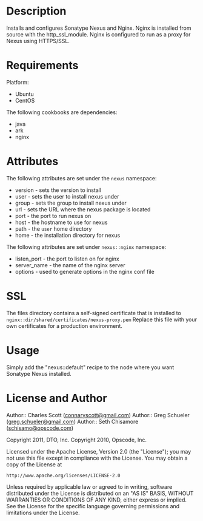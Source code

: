 Description
===========

Installs and configures Sonatype Nexus and Nginx. Nginx is installed from source with the http\_ssl\_module.
Nginx is configured to run as a proxy for Nexus using HTTPS/SSL.

Requirements
============

Platform: 

* Ubuntu
* CentOS

The following cookbooks are dependencies:

* java
* ark
* nginx

Attributes
==========

The following attributes are set under the `nexus` namespace:

* version - sets the version to install
* user - sets the user to install nexus under
* group - sets the group to install nexus under
* url - sets the URL where the nexus package is located
* port - the port to run nexus on
* host - the hostname to use for nexus
* path - the `user` home directory
* home - the installation directory for nexus

The following attributes are set under `nexus::nginx` namespace:

* listen\_port - the port to listen on for nginx
* server\_name - the name of the nginx server
* options - used to generate options in the nginx conf file

SSL
===

The files directory contains a self-signed certificate that is installed to `nginx::dir/shared/certificates/nexus-proxy.pem`
Replace this file with your own certificates for a production environment.

Usage
=====

Simply add the "nexus::default" recipe to the node where you want Sonatype Nexus installed.

License and Author
==================

Author:: Charles Scott (<connaryscott@gmail.com>)
Author:: Greg Schueler (<greg.schueler@gmail.com>)
Author:: Seth Chisamore (<schisamo@opscode.com>)

Copyright 2011, DTO, Inc.
Copyright 2010, Opscode, Inc.

Licensed under the Apache License, Version 2.0 (the "License");
you may not use this file except in compliance with the License.
You may obtain a copy of the License at

    http://www.apache.org/licenses/LICENSE-2.0

Unless required by applicable law or agreed to in writing, software
distributed under the License is distributed on an "AS IS" BASIS,
WITHOUT WARRANTIES OR CONDITIONS OF ANY KIND, either express or implied.
See the License for the specific language governing permissions and
limitations under the License.

